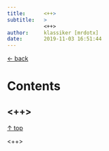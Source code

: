 ```yaml
---
title:      <++>
subtitle:   >
            <++>
author:     klassiker [mrdotx]
date:       2019-11-03 16:51:44
---
```


[← back](index)

# Contents

## <++>

[↑ top](#)

<++>
